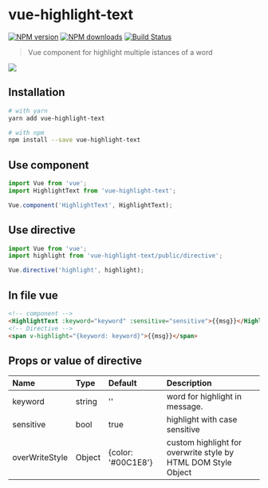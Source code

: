 # vue-highlight-text

[![NPM version](https://img.shields.io/npm/v/vue-highlight-text.svg?style=flat)](https://npmjs.com/package/vue-highlight-text)
[![NPM downloads](https://img.shields.io/npm/dm/vue-highlight-text.svg?style=flat)](https://npmjs.com/package/vue-highlight-text)
[![Build Status](https://travis-ci.org/TonPC64/vue-highlight-text.svg?branch=master)](https://travis-ci.org/TonPC64/vue-highlight-text)

> Vue component for highlight multiple istances of a word

![](./images/example.gif)

## Installation

```bash
# with yarn
yarn add vue-highlight-text

# with npm
npm install --save vue-highlight-text
```

## Use component

```js
import Vue from 'vue';
import HighlightText from 'vue-highlight-text';

Vue.component('HighlightText', HighlightText);
```

## Use directive

```js
import Vue from 'vue';
import highlight from 'vue-highlight-text/public/directive';

Vue.directive('highlight', highlight);
```

## In file vue

```html
<!-- component -->
<HighlightText :keyword="keyword" :sensitive="sensitive">{{msg}}</HighlightText>
<!-- Directive -->
<span v-highlight="{keyword: keyword}">{{msg}}</span>
```

## Props or value of directive

| Name           | Type   | Default            | Description                                                   |
| :------------- | :----- | :----------------- | :------------------------------------------------------------ |
| keyword        | string | ''                 | word for highlight in message.                                |
| sensitive      | bool   | true               | highlight with case sensitive                                 |
| overWriteStyle | Object | {color: '#00C1E8'} | custom highlight for overwrite style by HTML DOM Style Object |
